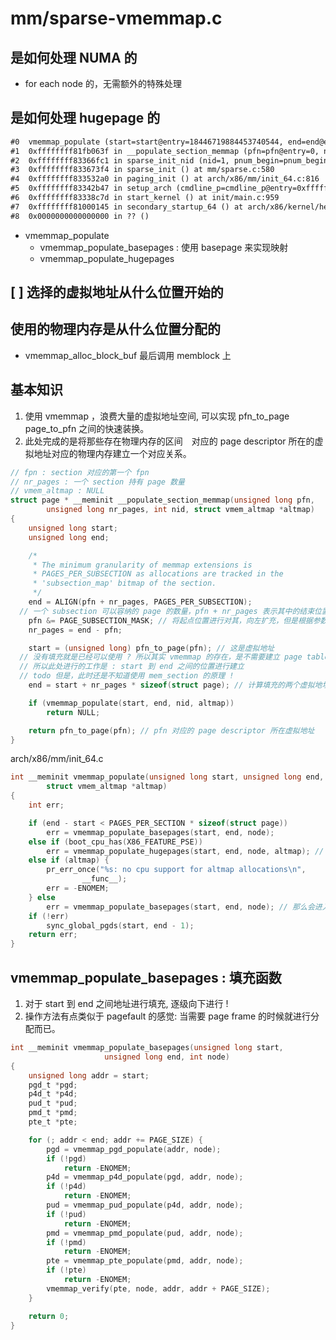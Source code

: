 # mm/sparse-vmemmap.c

## 是如何处理 NUMA 的
- for each node 的，无需额外的特殊处理

## 是如何处理 hugepage 的

```txt
#0  vmemmap_populate (start=start@entry=18446719884453740544, end=end@entry=18446719884455837696, node=node@entry=1, altmap=altmap@entry=0x0 <fixed_percpu_data>) at arch/x86/mm/init_64.c:1612
#1  0xffffffff81fb063f in __populate_section_memmap (pfn=pfn@entry=0, nr_pages=nr_pages@entry=32768, nid=nid@entry=1, altmap=altmap@entry=0x0 <fixed_percpu_data>, pgmap=pgmap@entry=0x0 <fixed_percpu_data>) at mm/sparse-vmemmap.c:392
#2  0xffffffff83366fc1 in sparse_init_nid (nid=1, pnum_begin=pnum_begin@entry=0, pnum_end=pnum_end@entry=40, map_count=32) at mm/sparse.c:527
#3  0xffffffff833673f4 in sparse_init () at mm/sparse.c:580
#4  0xffffffff833532a0 in paging_init () at arch/x86/mm/init_64.c:816
#5  0xffffffff83342b47 in setup_arch (cmdline_p=cmdline_p@entry=0xffffffff82a03f10) at arch/x86/kernel/setup.c:1253
#6  0xffffffff83338c7d in start_kernel () at init/main.c:959
#7  0xffffffff81000145 in secondary_startup_64 () at arch/x86/kernel/head_64.S:358
#8  0x0000000000000000 in ?? ()
```

- vmemmap_populate
  - vmemmap_populate_basepages : 使用 basepage 来实现映射
  - vmemmap_populate_hugepages

## [ ] 选择的虚拟地址从什么位置开始的

## 使用的物理内存是从什么位置分配的
- vmemmap_alloc_block_buf 最后调用 memblock 上

## 基本知识

1. 使用 vmemmap ，浪费大量的虚拟地址空间, 可以实现 pfn_to_page page_to_pfn 之间的快速装换。
2. 此处完成的是将那些存在物理内存的区间　对应的 page descriptor 所在的虚拟地址对应的物理内存建立一个对应关系。


```c
// fpn : section 对应的第一个 fpn
// nr_pages : 一个 section 持有 page 数量
// vmem_altmap : NULL
struct page * __meminit __populate_section_memmap(unsigned long pfn,
		unsigned long nr_pages, int nid, struct vmem_altmap *altmap)
{
	unsigned long start;
	unsigned long end;

	/*
	 * The minimum granularity of memmap extensions is
	 * PAGES_PER_SUBSECTION as allocations are tracked in the
	 * 'subsection_map' bitmap of the section.
	 */
	end = ALIGN(pfn + nr_pages, PAGES_PER_SUBSECTION);
  // 一个 subsection 可以容纳的 page 的数量，pfn + nr_pages 表示其中的结束位置的 pfn
	pfn &= PAGE_SUBSECTION_MASK; // 将起点位置进行对其，向左扩充，但是根据参数，这一个操作没有意义，因为 fpn 是 section 对应的第一个 fpn
	nr_pages = end - pfn;

	start = (unsigned long) pfn_to_page(pfn); // 这是虚拟地址
  // 没有填充就是已经可以使用 ? 所以其实 vmemmap 的存在，是不需要建立 page table 的，所以此时也是不可以访问该位置。
  // 所以此处进行的工作是 : start 到 end 之间的位置进行建立
  // todo 但是，此时还是不知道使用 mem_section 的原理 !
	end = start + nr_pages * sizeof(struct page); // 计算填充的两个虚拟地址的开始结束的分布

	if (vmemmap_populate(start, end, nid, altmap))
		return NULL;

	return pfn_to_page(pfn); // pfn 对应的 page descriptor 所在虚拟地址
}
```

arch/x86/mm/init_64.c
```c
int __meminit vmemmap_populate(unsigned long start, unsigned long end, int node,
		struct vmem_altmap *altmap)
{
	int err;

	if (end - start < PAGES_PER_SECTION * sizeof(struct page))
		err = vmemmap_populate_basepages(start, end, node);
	else if (boot_cpu_has(X86_FEATURE_PSE))
		err = vmemmap_populate_hugepages(start, end, node, altmap); // 假设 CPU 不支持
	else if (altmap) {
		pr_err_once("%s: no cpu support for altmap allocations\n",
				__func__);
		err = -ENOMEM;
	} else
		err = vmemmap_populate_basepages(start, end, node); // 那么会进入到此处
	if (!err)
		sync_global_pgds(start, end - 1);
	return err;
}
```

## vmemmap_populate_basepages : 填充函数

1. 对于 start 到 end 之间地址进行填充, 逐级向下进行 !
2. 操作方法有点类似于 pagefault 的感觉: 当需要 page frame 的时候就进行分配而已。
```c
int __meminit vmemmap_populate_basepages(unsigned long start,
					 unsigned long end, int node)
{
	unsigned long addr = start;
	pgd_t *pgd;
	p4d_t *p4d;
	pud_t *pud;
	pmd_t *pmd;
	pte_t *pte;

	for (; addr < end; addr += PAGE_SIZE) {
		pgd = vmemmap_pgd_populate(addr, node);
		if (!pgd)
			return -ENOMEM;
		p4d = vmemmap_p4d_populate(pgd, addr, node);
		if (!p4d)
			return -ENOMEM;
		pud = vmemmap_pud_populate(p4d, addr, node);
		if (!pud)
			return -ENOMEM;
		pmd = vmemmap_pmd_populate(pud, addr, node);
		if (!pmd)
			return -ENOMEM;
		pte = vmemmap_pte_populate(pmd, addr, node);
		if (!pte)
			return -ENOMEM;
		vmemmap_verify(pte, node, addr, addr + PAGE_SIZE);
	}

	return 0;
}
```
